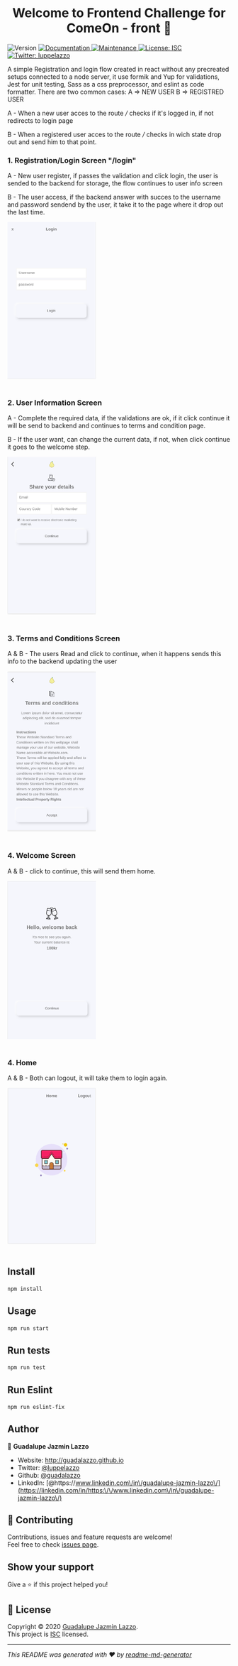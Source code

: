 <h1 align="center">Welcome to Frontend Challenge for ComeOn - front 👋</h1>
<p>
  <img alt="Version" src="https://img.shields.io/badge/version-0.0.1-blue.svg?cacheSeconds=2592000" />
  <a href="https://github.com/guadalazzo/comeOn#readme" target="_blank">
    <img alt="Documentation" src="https://img.shields.io/badge/documentation-yes-brightgreen.svg" />
  </a>
  <a href="https://github.com/guadalazzo/comeOn/graphs/commit-activity" target="_blank">
    <img alt="Maintenance" src="https://img.shields.io/badge/Maintained%3F-yes-green.svg" />
  </a>
  <a href="https://github.com/guadalazzo/comeOn/blob/master/LICENSE" target="_blank">
    <img alt="License: ISC" src="https://img.shields.io/github/license/guadalazzo/Frontend Challenge for ComeOn - front" />
  </a>
  <a href="https://twitter.com/luppelazzo" target="_blank">
    <img alt="Twitter: luppelazzo" src="https://img.shields.io/twitter/follow/luppelazzo.svg?style=social" />
  </a>
</p>

A simple Registration and login flow created in react without any precreated setups connected to a node server, it use formik and Yup for validations, Jest for unit testing, Sass as a css preprocessor, and eslint as code formatter.
There are two common cases:
A => NEW USER
B => REGISTRED USER

A - When a new user acces to the route */* checks if it's logged in, if not  redirects to login page

B - When a registered user acces to the route */* checks in wich state drop out and send him to that point.
### 1. Registration/Login Screen "/login"

  A - New user register, if passes the validation and click login, the user is sended to the backend for storage, the flow continues to user info screen
  
  B - The user access, if the backend answer with succes to the username and password sendend by the user, it take it to the page where it drop out the last time.
 
   <img src="public/Login.png" width="200">
   <br/>
   <br/>
   
### 2. User Information Screen
  
  A - Complete the required data, if the validations are ok, if it click continue it will be send to backend and continues to terms and condition page.
  
  B - If the user want, can change the current data, if not, when click continue it goes to the welcome step.
  
   <img src="public/userinfo.png" width="200">
   <br/>
   <br/>

### 3. Terms and Conditions Screen

A & B - The users Read and click to continue, when it happens sends this info to the backend updating the user

   <img src="public/terms.png" width="200">
   <br/>
   <br/>

### 4. Welcome Screen

A & B - click to continue, this will send them home. 

   <img src="public/welcome.png" width="200">
   <br/>
   <br/>
   
### 4. Home

  A & B - Both can logout, it will take them to login again.

  <img src="public/home.png" width="200">
   <br/>
   <br/>
   
   
## Install

```sh
npm install
```

## Usage

```sh
npm run start
```

## Run tests

```sh
npm run test
```
## Run Eslint

```sh
npm run eslint-fix
```

## Author

👤 **Guadalupe Jazmin Lazzo**

* Website: http://guadalazzo.github.io
* Twitter: [@luppelazzo](https://twitter.com/luppelazzo)
* Github: [@guadalazzo](https://github.com/guadalazzo)
* LinkedIn: [@https:\/\/www.linkedin.com\/in\/guadalupe-jazmin-lazzo\/](https://linkedin.com/in/https:\/\/www.linkedin.com\/in\/guadalupe-jazmin-lazzo\/)

## 🤝 Contributing

Contributions, issues and feature requests are welcome!<br />Feel free to check [issues page](https://github.com/guadalazzo/comeOn/issues). 

## Show your support

Give a ⭐️ if this project helped you!

## 📝 License

Copyright © 2020 [Guadalupe Jazmin Lazzo](https://github.com/guadalazzo).<br />
This project is [ISC](https://github.com/guadalazzo/comeOn/blob/master/LICENSE) licensed.

***
_This README was generated with ❤️ by [readme-md-generator](https://github.com/kefranabg/readme-md-generator)_
